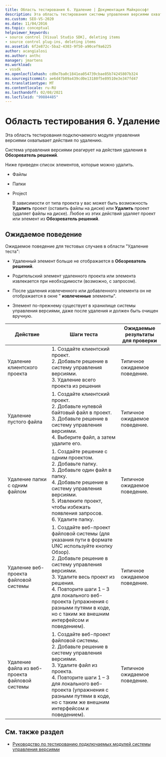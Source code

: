 ```yaml
---
title: Область тестирования 6. Удаление | Документация Майкрософт
description: Эта область тестирования системы управления версиями охватывает действия удаления в обозреватель решений для подключаемого модуля системы управления версиями Visual Studio.
ms.custom: SEO-VS-2020
ms.date: 11/04/2016
ms.topic: conceptual
helpviewer_keywords:
- source control [Visual Studio SDK], deleting items
- source control plug-ins, deleting items
ms.assetid: 6f2e872c-5ba2-4303-9f50-a90cef9a6225
author: acangialosi
ms.author: anthc
manager: jmartens
ms.workload:
- vssdk
ms.openlocfilehash: cd0e7ba0c1841ea054739cbae85b74245807b324
ms.sourcegitcommit: ae6d47b09a439cd0e13180f5e89510e3e347fd47
ms.translationtype: MT
ms.contentlocale: ru-RU
ms.lasthandoff: 02/08/2021
ms.locfileid: "99884485"
---
```

# <a name="test-area-6-delete"></a>Область тестирования 6. Удаление
Эта область тестирования подключаемого модуля управления версиями охватывает действия по удалению.

 Система управления версиями реагирует на действия удаления в **Обозреватель решений**.

 Ниже приведен список элементов, которые можно удалить.

- Файлы

- Папки

- Project

  В зависимости от типа проекта у вас может быть возможность **Удалить** проект (оставить файлы на диске) или **Удалить** проект (удаляет файлы на диске). Любое из этих действий удаляет проект или элемент из **Обозреватель решений**.

## <a name="expected-behavior"></a>Ожидаемое поведение
 Ожидаемое поведение для тестовых случаев в области "Удаление теста":

- Удаленный элемент больше не отображается в **Обозреватель решений**.

- Родительский элемент удаленного проекта или элемента извлекается при необходимости (возможно, с запросом).

- После удаления извлеченного или добавленного элемента он не отображается в окне " **извлеченные** элементы".

- Элемент по-прежнему существует в хранилище системы управления версиями, даже после удаления и должен быть очищен вручную.

|Действие|Шаги теста|Ожидаемые результаты для проверки|
|------------|----------------|--------------------------------|
|Удаление клиентского проекта|1. Создайте клиентский проект.<br />2. Добавьте решение в систему управления версиями.<br />3. Удаление всего проекта из решения|Типичное ожидаемое поведение.|
|Удаление пустого файла|1. Создайте клиентский проект.<br />2. Добавьте нулевой байтовый файл в проект.<br />3. Добавьте решение в систему управления версиями.<br />4. Выберите файл, а затем удалите его.|Типичное ожидаемое поведение.|
|Удаление папки с одним файлом|1. Создайте решение с одним проектом.<br />2. Добавьте папку.<br />3. Добавьте один файл в папку.<br />4. Добавьте решение в систему управления версиями.<br />5. Извлеките проект, чтобы избежать появления запросов.<br />6. Удалите папку.|Типичное ожидаемое поведение.|
|Удаление веб-проекта файловой системы|1. Создайте веб-проект файловой системы (для указания пути в формате UNC используйте кнопку Обзор).<br />2. Добавьте решение в систему управления версиями.<br />3. Удалите весь проект из решения.<br />4. Повторите шаги 1 – 3 для локального веб-проекта (упражнения с разными путями в коде, но с таким же внешним интерфейсом и поведением).|Типичное ожидаемое поведение.|
|Удаление файла из веб-проекта файловой системы|1. Создайте веб-проект файловой системы.<br />2. Добавьте решение в систему управления версиями.<br />3. Удалите файл из проекта.<br />4. Повторите шаги 1 – 3 для локального веб-проекта (упражнения с разными путями в коде, но с таким же внешним интерфейсом и поведением).|Типичное ожидаемое поведение.|

## <a name="see-also"></a>См. также раздел
- [Руководство по тестированию подключаемых модулей системы управления версиями](../../extensibility/internals/test-guide-for-source-control-plug-ins.md)
